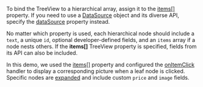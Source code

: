 To bind the TreeView to a hierarchical array, assign it to the [items[]](/Documentation/ApiReference/UI_Components/dxTreeView/Configuration/items/) property. If you need to use a [DataSource](/Documentation/ApiReference/Data_Layer/DataSource/) object and its diverse API, specify the [dataSource](/Documentation/ApiReference/UI_Components/dxTreeView/Configuration/#dataSource) property instead.

No matter which property is used, each hierarchical node should include a `text`, a unique `id`, optional developer-defined fields, and an `items` array if a node nests others. If the **items[]** TreeView property is specified, fields from its API can also be included.

In this demo, we used the [items[]](/Documentation/ApiReference/UI_Components/dxTreeView/Configuration/items/) property and configured the [onItemClick](/Documentation/ApiReference/UI_Components/dxTreeView/Configuration/#onItemClick) handler to display a corresponding picture when a leaf node is clicked. Specific nodes are [expanded](/Documentation/ApiReference/UI_Components/dxTreeView/Configuration/items/#expanded) and include custom `price` and `image` fields.
